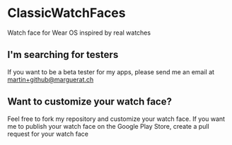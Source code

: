 # ClassicWatchFaces
Watch face for Wear OS inspired by real watches

## I'm searching for testers
If you want to be a beta tester for my apps, please send me an email at [martin+github@marguerat.ch](mailto:martin+github@marguerat.ch)

## Want to customize your watch face?
Feel free to fork my repository and customize your watch face. If you want me to publish your watch face on the Google Play Store, create a pull request for your watch face
